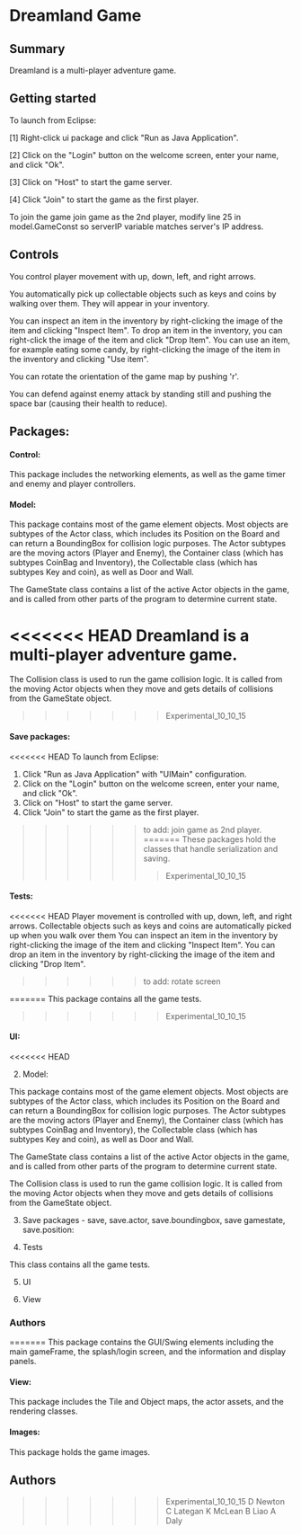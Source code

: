 # Dreamland Game #

## Summary ##

Dreamland is a multi-player adventure game.

## Getting started ##

To launch from Eclipse:

[1] Right-click ui package and click "Run as Java Application".

[2] Click on the "Login" button on the welcome screen, enter your name, and click "Ok".

[3] Click on "Host" to start the game server.

[4] Click "Join" to start the game as the first player.

To join the game join game as the 2nd player, modify line 25 in model.GameConst so serverIP variable
matches server's IP address.

## Controls   ##

You control player movement with up, down, left, and right arrows.

You automatically pick up collectable objects such as keys and coins by walking over them. They will appear in your inventory.

You can inspect an item in the inventory by right-clicking the image of the item and clicking "Inspect Item". To drop an item in the inventory, you can right-click the image of the item and click "Drop Item". You can use an item, for example eating some candy, by right-clicking the image of the item in the inventory and clicking "Use item".

You can rotate the orientation of the game map by pushing 'r'.

You can defend against enemy attack by standing still and pushing the space bar (causing their health to reduce).

## Packages: ##

#### Control: ####

This package includes the networking elements, as well as the game timer and enemy and player controllers.

#### Model: ####

This package contains most of the game element objects. Most objects are subtypes of the Actor class, which includes its Position on the Board and can return a BoundingBox for collision logic purposes. The Actor subtypes are the moving actors (Player and Enemy), the Container class (which has subtypes CoinBag and Inventory), the Collectable class (which has subtypes Key and coin), as well as Door and Wall.

The GameState class contains a list of the active Actor objects in the game, and is called from other parts of the program to determine current state.

<<<<<<< HEAD
Dreamland is a multi-player adventure game.
=======
The Collision class is used to run the game collision logic. It is called from the moving Actor objects when they move and gets details of collisions from the GameState object.
>>>>>>> Experimental_10_10_15

#### Save packages: ####

<<<<<<< HEAD
To launch from Eclipse:
1. Click "Run as Java Application" with "UIMain" configuration.
2. Click on the "Login" button on the welcome screen, enter your name, and click "Ok".
3. Click on "Host" to start the game server.
4. Click "Join" to start the game as the first player.

>>>>>> to add: join game as 2nd player.
=======
These packages hold the classes that handle serialization and saving.
>>>>>>> Experimental_10_10_15

#### Tests: ####

<<<<<<< HEAD
Player movement is controlled with up, down, left, and right arrows. 
Collectable objects such as keys and coins are automatically picked up when you walk over them
You can inspect an item in the inventory by right-clicking the image of the item and clicking "Inspect Item".
You can drop an item in the inventory by right-clicking the image of the item and clicking "Drop Item".

>>>>>> to add: rotate screen

=======
This package contains all the game tests.
>>>>>>> Experimental_10_10_15

#### UI: ####

<<<<<<< HEAD
>>>>>

2. Model:

This package contains most of the game element objects. Most objects are subtypes of the Actor class, which includes its Position on the Board and can return a BoundingBox for collision logic purposes. The Actor subtypes are the moving actors (Player and Enemy), the Container class (which has subtypes CoinBag and Inventory), the Collectable class (which has subtypes Key and coin), as well as Door and Wall.

The GameState class contains a list of the active Actor objects in the game, and is called from other parts of the program to determine current state.

The Collision class is used to run the game collision logic. It is called from the moving Actor objects when they move and gets details of collisions from the GameState object.

3. Save packages - save, save.actor, save.boundingbox, save gamestate, save.position:

>>>>>

4. Tests

This class contains all the game tests.

5. UI

>>>>>

6. View

>>>>>
    
### Authors ###
=======
This package contains the GUI/Swing elements including the main gameFrame, the splash/login screen, and the information and display panels.

#### View: ####

This package includes the Tile and Object maps, the actor assets, and the rendering classes.

#### Images: ####

This package holds the game images.

## Authors ##
>>>>>>> Experimental_10_10_15
     D Newton
     C Lategan
     K McLean
     B Liao
     A Daly

##
